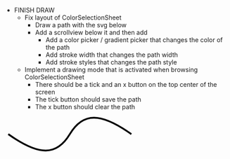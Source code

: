 - FINISH DRAW
  - Fix layout of ColorSelectionSheet
    - Draw a path with the svg below
    - Add a scrollview below it and then add
      - Add a color picker / gradient picker that changes the color of the path
      - Add stroke width that changes the path width
      - Add stroke styles that changes the path style
  - Implement a drawing mode that is activated when browsing ColorSelectionSheet
    - There should be a tick and an x button on the top center of the screen
    - The tick button should save the path
    - The x button should clear the path

<svg width="300" height="120" viewBox="0 0 300 120" xmlns="http://www.w3.org/2000/svg">
  <path d="M 10 40 C 80 90, 120 90, 150 40 S 220 -10, 290 40" fill="none" stroke="black" stroke-width="4" />
</svg>
